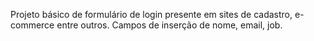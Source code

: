 Projeto básico de formulário de login presente em sites de cadastro, e-commerce entre outros.
Campos de inserção de nome, email, job.
